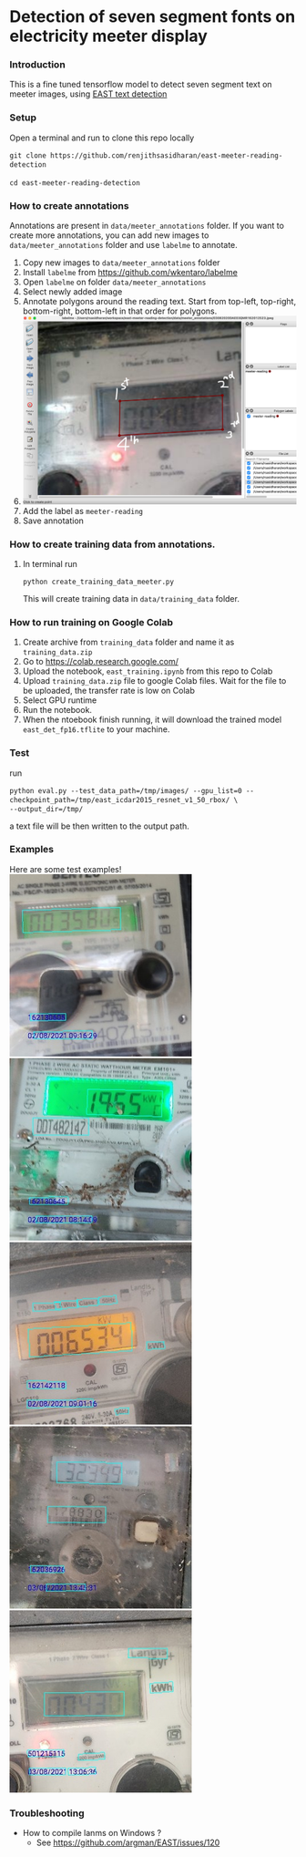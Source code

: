# Detection of seven segment fonts on electricity meeter display

### Introduction
This is a fine tuned tensorflow model to detect seven segment text on meeter images, using [EAST text detection](https://github.com/argman/EAST)

### Setup
Open a terminal and run to clone this repo locally
```
git clone https://github.com/renjithsasidharan/east-meeter-reading-detection

cd east-meeter-reading-detection
```

### How to create annotations
Annotations are present in `data/meeter_annotations` folder. If you want to create more annotations, you can add new images to `data/meeter_annotations` folder and use `labelme` to annotate.

  1. Copy new images to `data/meeter_annotations` folder
  2. Install `labelme` from https://github.com/wkentaro/labelme
  3. Open `labelme`  on folder `data/meeter_annotations`
  4. Select newly added image
  5. Annotate polygons around the reading text. Start from top-left, top-right, bottom-right, bottom-left in that order for polygons.
  6. ![image_1](training_samples/annotations.jpg)
  7. Add the label as `meeter-reading`
  8. Save annotation

### How to create training data from annotations.
  1. In terminal run 
     ```
     python create_training_data_meeter.py
     ``` 
     This will create training data in `data/training_data` folder.

### How to run training on Google Colab
  1. Create archive from `training_data` folder and name it as `training_data.zip`
  2. Go to https://colab.research.google.com/
  3. Upload the notebook, `east_training.ipynb` from this repo to Colab
  4. Upload `training_data.zip` file to google Colab files. Wait for the file to be uploaded, the transfer rate is low on Colab
  5. Select GPU runtime
  6. Run the notebook.
  7. When the ntoebook finish running, it will download the trained model `east_det_fp16.tflite` to your machine.

### Test
run
```
python eval.py --test_data_path=/tmp/images/ --gpu_list=0 --checkpoint_path=/tmp/east_icdar2015_resnet_v1_50_rbox/ \
--output_dir=/tmp/
```

a text file will be then written to the output path.


### Examples
Here are some test examples!
![image_1](demo_images/eval/02082021F5R80QMR162130605.jpeg)
![image_2](demo_images/eval/02082021F5R80QMR162130645.jpeg)
![image_3](demo_images/eval/02082021F5R80QMR162142118.jpeg)
![image_4](demo_images/eval/03082021F5R12QMR162036926.jpeg)
![image_5](demo_images/eval/03082021F5R12QMR501215115.jpeg)

### Troubleshooting
+ How to compile lanms on Windows ?
  + See https://github.com/argman/EAST/issues/120
